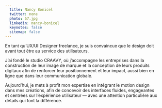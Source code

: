 ```yaml
---
  title: Nancy Bonicel
  twitter: none
  photo: 57.jpg
  linkedin: nancy-bonicel
  keynotes: false
  sitemap: false
---
```

En tant qu’UX/UI Designer freelance, je suis convaincue que le design doit avant tout être au service des utilisateurs.

J’ai fondé le studio CRAAVY, où j’accompagne les entreprises dans la construction de leur image de marque et la conception de leurs produits digitaux afin de renforcer leur positionnement et leur impact, aussi bien en ligne que dans leur communication globale.

Aujourd’hui, je mets à profit mon expertise en intégrant le motion design dans mes créations, afin de concevoir des interfaces fluides, engageantes et centrées sur l’expérience utilisateur — avec une attention particulière aux détails qui font la différence.
